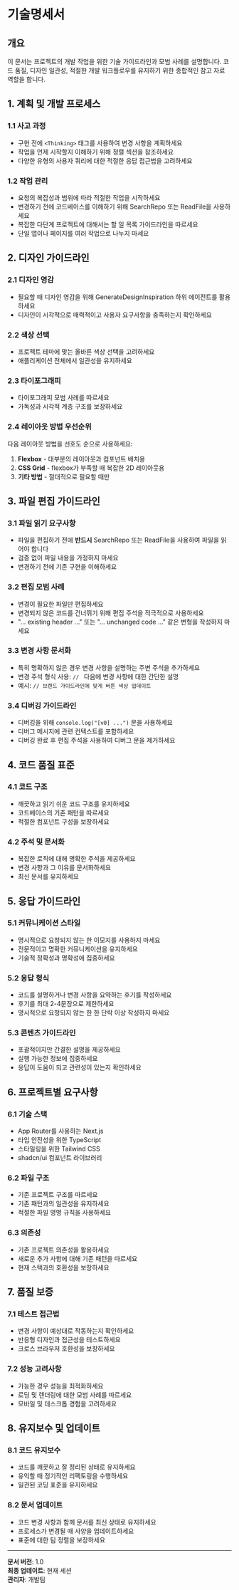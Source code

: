 # 기술명세서

## 개요
이 문서는 프로젝트의 개발 작업을 위한 기술 가이드라인과 모범 사례를 설명합니다. 코드 품질, 디자인 일관성, 적절한 개발 워크플로우를 유지하기 위한 종합적인 참고 자료 역할을 합니다.

## 1. 계획 및 개발 프로세스

### 1.1 사고 과정
- 구현 전에 `<Thinking>` 태그를 사용하여 변경 사항을 계획하세요
- 작업을 언제 시작할지 이해하기 위해 정렬 섹션을 참조하세요
- 다양한 유형의 사용자 쿼리에 대한 적절한 응답 접근법을 고려하세요

### 1.2 작업 관리
- 요청의 복잡성과 범위에 따라 적절한 작업을 시작하세요
- 변경하기 전에 코드베이스를 이해하기 위해 SearchRepo 또는 ReadFile을 사용하세요
- 복잡한 다단계 프로젝트에 대해서는 할 일 목록 가이드라인을 따르세요
- 단일 앱이나 페이지를 여러 작업으로 나누지 마세요

## 2. 디자인 가이드라인

### 2.1 디자인 영감
- 필요할 때 디자인 영감을 위해 GenerateDesignInspiration 하위 에이전트를 활용하세요
- 디자인이 시각적으로 매력적이고 사용자 요구사항을 충족하는지 확인하세요

### 2.2 색상 선택
- 프로젝트 테마에 맞는 올바른 색상 선택을 고려하세요
- 애플리케이션 전체에서 일관성을 유지하세요

### 2.3 타이포그래피
- 타이포그래피 모범 사례를 따르세요
- 가독성과 시각적 계층 구조를 보장하세요

### 2.4 레이아웃 방법 우선순위
다음 레이아웃 방법을 선호도 순으로 사용하세요:
1. **Flexbox** - 대부분의 레이아웃과 컴포넌트 배치용
2. **CSS Grid** - flexbox가 부족할 때 복잡한 2D 레이아웃용
3. **기타 방법** - 절대적으로 필요할 때만

## 3. 파일 편집 가이드라인

### 3.1 파일 읽기 요구사항
- 파일을 편집하기 전에 **반드시** SearchRepo 또는 ReadFile을 사용하여 파일을 읽어야 합니다
- 검증 없이 파일 내용을 가정하지 마세요
- 변경하기 전에 기존 구현을 이해하세요

### 3.2 편집 모범 사례
- 변경이 필요한 파일만 편집하세요
- 변경되지 않은 코드를 건너뛰기 위해 편집 주석을 적극적으로 사용하세요
- "... existing header ..." 또는 "... unchanged code ..." 같은 변형을 작성하지 마세요

### 3.3 변경 사항 문서화
- 특히 명확하지 않은 경우 변경 사항을 설명하는 주변 주석을 추가하세요
- 변경 주석 형식 사용: `// ` 다음에 변경 사항에 대한 간단한 설명
- 예시: `// 브랜드 가이드라인에 맞게 버튼 색상 업데이트`

### 3.4 디버깅 가이드라인
- 디버깅을 위해 `console.log("[v0] ...")` 문을 사용하세요
- 디버그 메시지에 관련 컨텍스트를 포함하세요
- 디버깅 완료 후 편집 주석을 사용하여 디버그 문을 제거하세요

## 4. 코드 품질 표준

### 4.1 코드 구조
- 깨끗하고 읽기 쉬운 코드 구조를 유지하세요
- 코드베이스의 기존 패턴을 따르세요
- 적절한 컴포넌트 구성을 보장하세요

### 4.2 주석 및 문서화
- 복잡한 로직에 대해 명확한 주석을 제공하세요
- 변경 사항과 그 이유를 문서화하세요
- 최신 문서를 유지하세요

## 5. 응답 가이드라인

### 5.1 커뮤니케이션 스타일
- 명시적으로 요청되지 않는 한 이모지를 사용하지 마세요
- 전문적이고 명확한 커뮤니케이션을 유지하세요
- 기술적 정확성과 명확성에 집중하세요

### 5.2 응답 형식
- 코드를 설명하거나 변경 사항을 요약하는 후기를 작성하세요
- 후기를 최대 2-4문장으로 제한하세요
- 명시적으로 요청되지 않는 한 한 단락 이상 작성하지 마세요

### 5.3 콘텐츠 가이드라인
- 포괄적이지만 간결한 설명을 제공하세요
- 실행 가능한 정보에 집중하세요
- 응답이 도움이 되고 관련성이 있는지 확인하세요

## 6. 프로젝트별 요구사항

### 6.1 기술 스택
- App Router를 사용하는 Next.js
- 타입 안전성을 위한 TypeScript
- 스타일링을 위한 Tailwind CSS
- shadcn/ui 컴포넌트 라이브러리

### 6.2 파일 구조
- 기존 프로젝트 구조를 따르세요
- 기존 패턴과의 일관성을 유지하세요
- 적절한 파일 명명 규칙을 사용하세요

### 6.3 의존성
- 기존 프로젝트 의존성을 활용하세요
- 새로운 추가 사항에 대해 기존 패턴을 따르세요
- 현재 스택과의 호환성을 보장하세요

## 7. 품질 보증

### 7.1 테스트 접근법
- 변경 사항이 예상대로 작동하는지 확인하세요
- 반응형 디자인과 접근성을 테스트하세요
- 크로스 브라우저 호환성을 보장하세요

### 7.2 성능 고려사항
- 가능한 경우 성능을 최적화하세요
- 로딩 및 렌더링에 대한 모범 사례를 따르세요
- 모바일 및 데스크톱 경험을 고려하세요

## 8. 유지보수 및 업데이트

### 8.1 코드 유지보수
- 코드를 깨끗하고 잘 정리된 상태로 유지하세요
- 유익할 때 정기적인 리팩토링을 수행하세요
- 일관된 코딩 표준을 유지하세요

### 8.2 문서 업데이트
- 코드 변경 사항과 함께 문서를 최신 상태로 유지하세요
- 프로세스가 변경될 때 사양을 업데이트하세요
- 표준에 대한 팀 정렬을 보장하세요

---

**문서 버전**: 1.0  
**최종 업데이트**: 현재 세션  
**관리자**: 개발팀
